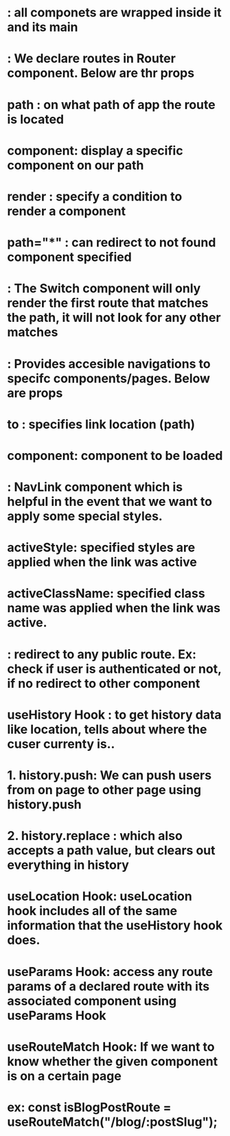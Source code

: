 # <Router> : all componets are wrapped inside it and its main
# <Route> : We declare routes in Router component. Below are thr props
#        path : on what path of app the route is located
#        component: display a specific component on our path
#        render : specify a condition to render a component
#        path="*" : can redirect to not found component specified
# <Switch>: The Switch component will only render the first route that matches the path, it will not look for any other matches
# <Link>: Provides accesible navigations to specifc components/pages. Below are props
#      to : specifies link location (path)
#      component: component to be loaded
# <NavLink>: NavLink component which is helpful in the event that we want to apply some special styles.
#      activeStyle: specified styles are applied when the link was active
#      activeClassName: specified class name was applied when the link was active.
# <Redirect>: redirect to any public route. Ex: check if user is authenticated or not, if no redirect to other component

# useHistory Hook : to get history data like location, tells about where the cuser currenty is..
#    1. history.push: We can push users from on page to other page using history.push
#    2. history.replace : which also accepts a path value, but clears out everything in history

# useLocation Hook: useLocation hook includes all of the same information that the useHistory hook does.
# useParams Hook: access any route params of a declared route with its associated component using useParams Hook
# useRouteMatch Hook: If we want to know whether the given component is on a certain page
#           ex: const isBlogPostRoute = useRouteMatch("/blog/:postSlug");
    